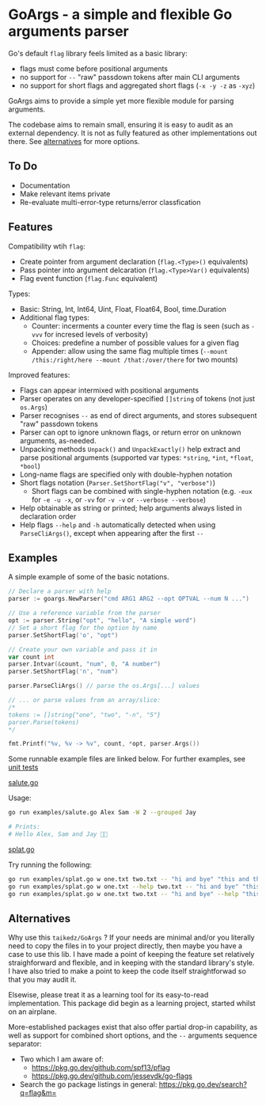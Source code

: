 # GoArgs - a simple and flexible Go arguments parser

Go's default `flag` library feels limited as a basic library:

* flags must come before positional arguments
* no support for `--` "raw" passdown tokens after main CLI arguments
* no support for short flags and aggregated short flags (`-x -y -z` as `-xyz`)

GoArgs aims to provide a simple yet more flexible module for parsing arguments.

The codebase aims to remain small, ensuring it is easy to audit as an external dependency. It is not as fully featured as other implementations out there. See [alternatives](#alternatives) for more options.

## To Do

* Documentation
* Make relevant items private
* Re-evaluate multi-error-type returns/error classfication

## Features

Compatibility wtih `flag`:

* Create pointer from argument declaration (`flag.<Type>()` equivalents)
* Pass pointer into argument delcaration (`flag.<Type>Var()` equivalents)
* Flag event function (`flag.Func` equivalent)

Types:

* Basic: String, Int, Int64, Uint, Float, Float64, Bool, time.Duration
* Additional flag types:
    * Counter: incerments a counter every time the flag is seen (such as `-vvv` for incresed levels of verbosity)
    * Choices: predefine a number of possible values for a given flag
    * Appender: allow using the same flag multiple times (`--mount /this:/right/here --mount /that:/over/there` for two mounts)

Improved features:

* Flags can appear intermixed with positional arguments
* Parser operates on any developer-specified `[]string` of tokens (not just `os.Args`)
* Parser recognises `--` as end of direct arguments, and stores subsequent "raw" passdown tokens
* Parser can opt to ignore unknown flags, or return error on unknown arguments, as-needed.
* Unpacking methods `Unpack()` and `UnpackExactly()` help extract and parse positional arguments (supported var types: `*string`, `*int`, `*float`, `*bool`)
* Long-name flags are specified only with double-hyphen notation
* Short flags notation (`Parser.SetShortFlag("v", "verbose")`)
    * Short flags can be combined with single-hyphen notation (e.g. `-eux` for `-e -u -x`, or `-vv` for `-v -v` or `--verbose --verbose`)
* Help obtainable as string or printed; help arguments always listed in declaration order
* Help flags `--help` and `-h` automatically detected when using `ParseCliArgs()`, except when appearing after the first `--`


## Examples

A simple example of some of the basic notations.

```go
// Declare a parser with help
parser := goargs.NewParser("cmd ARG1 ARG2 --opt OPTVAL --num N ...")

// Use a reference variable from the parser
opt := parser.String("opt", "hello", "A simple word")
// Set a short flag for the option by name
parser.SetShortFlag('o', "opt")

// Create your own variable and pass it in
var count int
parser.Intvar(&count, "num", 0, "A number")
parser.SetShortFlag('n', "num")

parser.ParseCliArgs() // parse the os.Args[...] values

// ... or parse values from an array/slice:
/*
tokens := []string{"one", "two", "-n", "5"}
parser.Parse(tokens)
*/

fmt.Printf("%v, %v -> %v", count, *opt, parser.Args())
```

Some runnable example files are linked below. For further examples, see [unit tests](./unittests/)

[salute.go](examples/salute.go)

Usage:

```sh
go run examples/salute.go Alex Sam -W 2 --grouped Jay

# Prints:
# Hello Alex, Sam and Jay 👋👋
```

[splat.go](examples/splat.go)

Try running the following:

```sh
go run examples/splat.go w one.txt two.txt -- "hi and bye" "this and that"
go run examples/splat.go w one.txt --help two.txt -- "hi and bye" "this and that"
go run examples/splat.go w one.txt two.txt -- "hi and bye" --help "this and that"
```

## Alternatives

Why use this `taikedz/GoArgs` ? If your needs are minimal and/or you literally need to copy the files in to your project directly, then maybe you have a case to use this lib. I have made a point of keeping the feature set relatively straighforward and flexible, and in keeping with the standard library's style. I have also tried to make a point to keep the code itself straightforwad so that you may audit it.

Elsewise, please treat it as a learning tool for its easy-to-read implementation. This package did begin as a learning project, started whilst on an airplane.

More-established packages exist that also offer partial drop-in capability, as well as support for combined short options, and the `--` arguments sequence separator:

* Two which I am aware of:
    * <https://pkg.go.dev/github.com/spf13/pflag>
    * <https://pkg.go.dev/github.com/jessevdk/go-flags>
* Search the go package listings in general: <https://pkg.go.dev/search?q=flag&m=>
